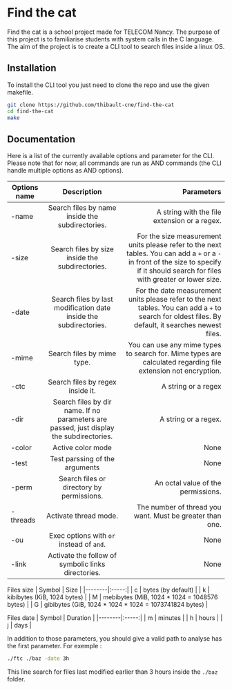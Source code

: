# Find the cat

Find the cat is a school project made for TELECOM Nancy. The purpose of this project is to familiarise students with system calls in the C language.
The aim of the project is to create a CLI tool to search files inside a linux OS.

## Installation

To install the CLI tool you just need to clone the repo and use the given makefile.

```bash
git clone https://github.com/thibault-cne/find-the-cat
cd find-the-cat
make
```

## Documentation

Here is a list of the currently available options and parameter for the CLI. Please note that for now, all commands are run as AND commands (the CLI handle multiple options as AND options).

| Options name | Description | Parameters |
|----------|:-------------:|------:|
| -name | Search files by name inside the subdirectories. | A string with the file extension or a regex. |
| -size | Search files by size inside the subdirectories. | For the size measurement units please refer to the next tables. You can add a `+` or a `-` in front of the size to specify if it should search for files with greater or lower size. |
| -date | Search files by last modification date inside the subdirectories. | For the date measurement units please refer to the next tables. You can add a `+` to search for oldest files. By default, it searches newest files. |
| -mime | Search files by mime type. | You can use any mime types to search for. Mime types are calculated regarding file extension not encryption. |
| -ctc | Search files by regex inside it. | A string or a regex |
| -dir | Search files by dir name. If no parameters are passed, just display the subdirectories. | A string or a regex. |
| -color | Active color mode | None |
| -test | Test parssing of the arguments | None |
| -perm | Search files or directory by permissions. | An octal value of the permissions. |
| -threads | Activate thread mode. | The number of thread you want. Must be greater than one. |
| -ou | Exec options with `or` instead of `and`. | None |
| -link | Activate the follow of symbolic links directories. | None |

Files size
| Symbol | Size |
|--------|:-----:|
| c | bytes (by default) |
| k | kibibytes (KiB, 1024 bytes) |
| M | mebibytes (MiB, 1024 * 1024 = 1048576 bytes) |
| G | gibibytes (GiB, 1024 \* 1024 \* 1024 = 1073741824 bytes) |

Files date
| Symbol | Duration |
|--------|:-----:|
| m | minutes |
| h | hours |
| j | days |

In addition to those parameters, you should give a valid path to analyse has the first parameter.
For exemple :

```bash
./ftc ./baz -date 3h
```

This line search for files last modified earlier than 3 hours inside the `./baz` folder.
